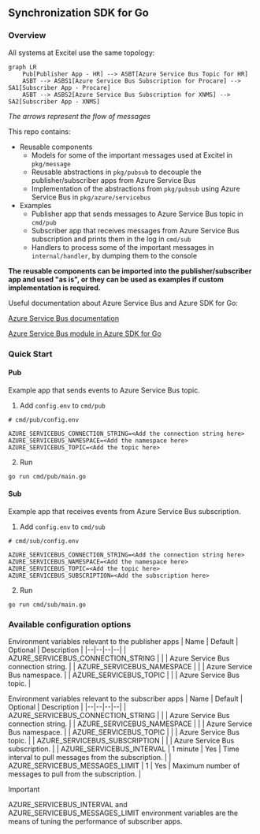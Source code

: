 ## Synchronization SDK for Go

### Overview

All systems at Excitel use the same topology:

```mermaid
graph LR
    Pub[Publisher App - HR] --> ASBT[Azure Service Bus Topic for HR]
    ASBT --> ASBS1[Azure Service Bus Subscription for Procare] --> SA1[Subscriber App - Procare]
    ASBT --> ASBS2[Azure Service Bus Subscription for XNMS] --> SA2[Subscriber App - XNMS]
```

*The arrows represent the flow of messages*

This repo contains:

- Reusable components
    - Models for some of the important messages used at Excitel in `pkg/message`
    - Reusable abstractions in `pkg/pubsub` to decouple the publisher/subscriber apps from Azure Service Bus
    - Implementation of the abstractions from `pkg/pubsub` using Azure Service Bus in `pkg/azure/servicebus`
- Examples
    - Publisher app that sends messages to Azure Service Bus topic in `cmd/pub`
    - Subscriber app that receives messages from Azure Service Bus subscription and prints them in the log in `cmd/sub`
    - Handlers to process some of the important messages in `internal/handler`, by dumping them to the console

**The reusable components can be imported into the publisher/subscriber app and used "as is", or they can be used as examples if custom implementation is required.**

Useful documentation about Azure Service Bus and Azure SDK for Go:

[Azure Service Bus documentation](https://learn.microsoft.com/en-us/azure/service-bus-messaging/service-bus-messaging-overview)

[Azure Service Bus module in Azure SDK for Go](https://github.com/Azure/azure-sdk-for-go/tree/main/sdk/messaging/azservicebus)

### Quick Start

#### Pub 

Example app that sends events to Azure Service Bus topic.

1. Add `config.env` to `cmd/pub`

```env
# cmd/pub/config.env

AZURE_SERVICEBUS_CONNECTION_STRING=<Add the connection string here>
AZURE_SERVICEBUS_NAMESPACE=<Add the namespace here>
AZURE_SERVICEBUS_TOPIC=<Add the topic here>
```

2. Run

```shell
go run cmd/pub/main.go
```

#### Sub

Example app that receives events from Azure Service Bus subscription.

1. Add `config.env` to `cmd/sub`

```env
# cmd/sub/config.env

AZURE_SERVICEBUS_CONNECTION_STRING=<Add the connection string here>
AZURE_SERVICEBUS_NAMESPACE=<Add the namespace here>
AZURE_SERVICEBUS_TOPIC=<Add the topic here>
AZURE_SERVICEBUS_SUBSCRIPTION=<Add the subscription here>
```

2. Run

```shell
go run cmd/sub/main.go
```

### Available configuration options

Environment variables relevant to the publisher apps
| Name | Default | Optional | Description |
|--|--|--|--|
| AZURE_SERVICEBUS_CONNECTION_STRING | | | Azure Service Bus connection string. |
| AZURE_SERVICEBUS_NAMESPACE | | | Azure Service Bus namespace. |
| AZURE_SERVICEBUS_TOPIC | | | Azure Service Bus topic. |

Environment variables relevant to the subscriber apps
| Name | Default | Optional | Description |
|--|--|--|--|
| AZURE_SERVICEBUS_CONNECTION_STRING | | | Azure Service Bus connection string. |
| AZURE_SERVICEBUS_NAMESPACE | | | Azure Service Bus namespace. |
| AZURE_SERVICEBUS_TOPIC | | | Azure Service Bus topic. |
| AZURE_SERVICEBUS_SUBSCRIPTION | | | Azure Service Bus subscription. |
| AZURE_SERVICEBUS_INTERVAL | 1 minute | Yes | Time interval to pull messages from the subscription. |
| AZURE_SERVICEBUS_MESSAGES_LIMIT | 1 | Yes | Maximum number of messages to pull from the subscription. |

> [!IMPORTANT]
> AZURE_SERVICEBUS_INTERVAL and AZURE_SERVICEBUS_MESSAGES_LIMIT environment variables are the means of tuning the performance of subscriber apps.